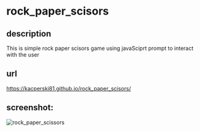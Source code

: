 # rock_paper_scisors
## description
This is simple rock paper scisors game using javaSciprt prompt to interact with the user
## url
https://kacperski81.github.io/rock_paper_scisors/
## screenshot:

![rock_paper_scissors](https://user-images.githubusercontent.com/99400249/201327448-a72f954a-5397-48ce-841b-624e1864eaa6.png)
